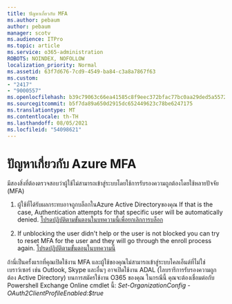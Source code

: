 ```yaml
---
title: ปัญหาเกี่ยวกับ MFA
ms.author: pebaum
author: pebaum
manager: scotv
ms.audience: ITPro
ms.topic: article
ms.service: o365-administration
ROBOTS: NOINDEX, NOFOLLOW
localization_priority: Normal
ms.assetid: 63f7d676-7cd9-4549-ba84-c3a8a7867f63
ms.custom:
- "2417"
- "9000557"
ms.openlocfilehash: b39c79063c66ea41585c8f9eec372bfac77bc0aa29ded5a5572e06c141b28f80
ms.sourcegitcommit: b5f7da89a650d2915dc652449623c78be6247175
ms.translationtype: MT
ms.contentlocale: th-TH
ms.lasthandoff: 08/05/2021
ms.locfileid: "54098621"
---
```

# <a name="issues-with-azure-mfa"></a>ปัญหาเกี่ยวกับ Azure MFA
มีสองสิ่งที่ต้องตรวจสอบว่าผู้ใช้ไม่สามารถเข้าสู่ระบบโดยใช้การรับรองความถูกต้องโดยใช้หลายปัจจัย (MFA)

1. ผู้ใช้ที่ได้รับผลกระทบอาจถูกบล็อกในAzure Active Directoryของคุณ If that is the case, Authentication attempts for that specific user will be automatically denied. [โปรดปฏิบัติตามขั้นตอนในบทความนี้เพื่อยกเลิกการบล็อก](https://docs.microsoft.com/azure/active-directory/authentication/howto-mfa-mfasettings#block-and-unblock-users)

2. If unblocking the user didn't help or the user is not blocked you can try to reset MFA for the user and they will go through the enroll process again. [โปรดปฏิบัติตามขั้นตอนในบทความนี้](https://docs.microsoft.com/azure/active-directory/authentication/howto-mfa-userdevicesettings#require-users-to-provide-contact-methods-again)

ถ้านี่เป็นครั้งแรกที่คุณเปิดใช้งาน MFA และผู้ใช้ของคุณไม่สามารถเข้าสู่ระบบไคลเอ็นต์ที่ไม่ใช่เบราว์เซอร์ เช่น Outlook, Skype และอื่นๆ อาจเปิดใช้งาน ADAL (ไลบรารีการรับรองความถูกต้อง Active Directory) บนการสมัครใช้งาน O365 ของคุณ ในกรณีนี้ คุณจะต้องเชื่อมต่อกับ Powershell Exchange Online cmdlet นี้: *Set-OrganizationConfig -OAuth2ClientProfileEnabled:$true*